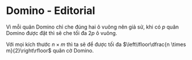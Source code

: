 # Domino - Editorial

Vì mỗi quân Domino chỉ che đúng hai ô vuông nên giả sử, khi có $p$ quân Domino được đặt thì sẽ che tối đa $2p$ ô vuông.

Với mọi kích thước $n \times m$ thì ta sẽ để được tối đa $\left\lfloor\dfrac{n \times m}{2}\right\rfloor$ quân cờ Domino.

